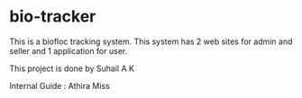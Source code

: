 # bio-tracker

This is a biofloc tracking system. This system has 2 web sites for admin and seller and 1 application for user.

This project is done by Suhail A K

Internal Guide : Athira Miss
